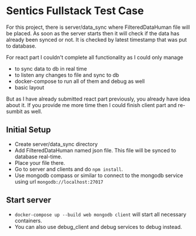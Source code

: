# Sentics Fullstack Test Case

For this project, there is server/data_sync where FilteredDataHuman file will be placed.
As soon as the server starts then it will check if the data has already been synced or not.
It is checked by latest timestamp that was put to database.

For react part I couldn't complete all functionality as I could only manage

- to sync data to db in real time
- to listen any changes to file and sync to db
- docker-compose to run all of them and debug as well
- basic layout

But as I have already submitted react part previously, you already have idea about it.
If you provide me more time then I could finish client part and re-sumbit as well.

## Initial Setup

- Create server/data_sync directory
- Add FilteredDataHuman named json file. This file will be synced to database real-time.
- Place your file there.
- Go to server and clients and do `npm install`.
- Use mongodb compass or similar to connect to the mongodb service using url `mongodb://localhost:27017`

## Start server

- `docker-compose up --build web mongodb client` will start all necessary containers.
- You can also use debug_client and debug services to debug instead.
